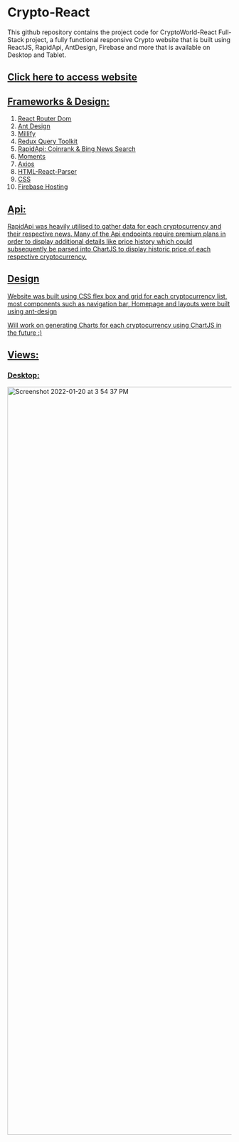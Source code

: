 # Crypto-React

This github repository contains the project code for CryptoWorld-React Full-Stack project, a fully functional responsive Crypto website that is built using ReactJS, RapidApi, AntDesign, Firebase and more that is available on Desktop and Tablet.

## <a href="https://cryptoworld-react.web.app" target="_blank"><u>Click here to access website<u></a>
  
## Frameworks & Design:
	
1. [React Router Dom](https://v5.reactrouter.com/web/guides/quick-start)
2. [Ant Design](https://ant.design/) 
3. [Millify](https://www.npmjs.com/package/millify)
4. [Redux Query Toolkit](https://redux-toolkit.js.org/rtk-query/overview)
5. [RapidApi](https://rapidapi.com/hub): [Coinrank](https://rapidapi.com/Coinranking/api/coinranking1/details) & [Bing News Search](https://rapidapi.com/microsoft-azure-org-microsoft-cognitive-services/api/bing-news-search1/)
6. [Moments](https://momentjs.com/)
7. [Axios](https://www.npmjs.com/package/axios)
8. [HTML-React-Parser](https://www.npmjs.com/package/html-react-parser)
9. CSS
10. Firebase Hosting
  
## Api:

RapidApi was heavily utilised to gather data for each cryptocurrency and their respective news. Many of the Api endpoints require premium plans in order to display
additional details like price history which could subsequently be parsed into ChartJS to display historic price of each respective cryptocurrency. 

## Design

Website was built using CSS flex box and grid for each cryptocurrency list, most components such as navigation bar, Homepage and layouts were built using ant-design
	
Will work on generating Charts for each cryptocurrency using ChartJS in the future :)

## Views:

### Desktop: 
	
<img width="1680" alt="Screenshot 2022-01-20 at 3 54 37 PM" src="https://user-images.githubusercontent.com/69495787/150296472-dd4a82a0-b53c-48d4-8d8f-df7edce74ed9.png">



